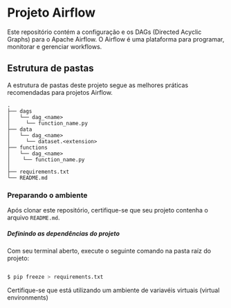 # Projeto Airflow

Este repositório contém a configuração e os DAGs (Directed Acyclic Graphs) para o Apache Airflow. O Airflow é uma plataforma para programar, monitorar e gerenciar workflows.

## Estrutura de pastas

A estrutura de pastas deste projeto segue as melhores práticas recomendadas para projetos Airflow.

```plaintext
.
├── dags
│   └── dag_<name>
│     └── function_name.py
├── data
│   └── dag_<name>
│     └── dataset.<extension>
├── functions
│   └── dag_<name>
│    └── function_name.py
│
├── requirements.txt
└── README.md

```

### Preparando o ambiente

Após clonar este repositório, certifique-se que seu projeto contenha o arquivo ```README.md```.

##### Definindo as dependências do projeto

Com seu terminal aberto, execute o seguinte comando na pasta raíz do projeto:

```bash

$ pip freeze > requirements.txt

```

Certifique-se que está utilizando um ambiente de variavéis virtuais (virtual environments)

